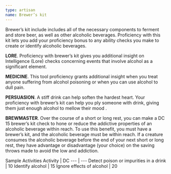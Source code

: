 ```yaml
---
type: artisan
name: Brewer’s kit
---
```

Brewer’s kit include includes all of the necessary components to ferment and store beer, as well as other alcoholic beverages.
Proficiency with this kit lets you add your proficiency bonus to any ability checks you make to create or identify alcoholic beverages.

__LORE__. 
Proficiency with brewer’s kit gives you additional insight on Intelligence (Lore) checks concerning events that involve alcohol as a significant element.

__MEDICINE__. 
This tool proficiency grants additional insight when you treat anyone suffering from alcohol poisoning or when you can use alcohol to dull pain.

__PERSUASION__. 
A stiff drink can help soften the hardest heart. Your proficiency with brewer’s kit can help you ply someone with drink, giving them just enough alcohol to mellow their mood .

__BREWMASTER__. 
Over the course of a short or long rest, you can make a DC 15 brewer’s kit check to hone or reduce the addictive properties of an alcoholic beverage within reach. To use this benefit, you must have a brewer’s kit, and the alcoholic beverage must be within reach. If a creature consumes the alcoholic beverage before the end of your next short or long rest, they have advantage or disadvantage (your choice) on the saving throws made to avoid the low and addiction.

Sample Activities
Activity | DC
--- | ---
Detect poison or impurities in a drink | 10
Identify alcohol | 15
Ignore effects of alcohol | 20
